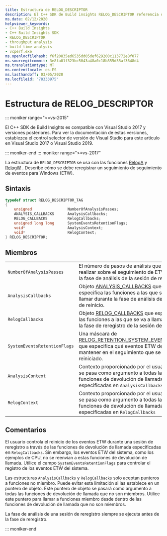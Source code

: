 ```yaml
---
title: Estructura de RELOG_DESCRIPTOR
description: El C++ SDK de Build insights RELOG_DESCRIPTOR referencia de estructura.
ms.date: 02/12/2020
helpviewer_keywords:
- C++ Build Insights
- C++ Build Insights SDK
- RELOG_DESCRIPTOR
- throughput analysis
- build time analysis
- vcperf.exe
ms.openlocfilehash: f6f20835ed6535dd05def629200c113772e8f077
ms.sourcegitcommit: 3e8fa01f323bc5043a48a0c18b855d38af3648d4
ms.translationtype: MT
ms.contentlocale: es-ES
ms.lasthandoff: 03/05/2020
ms.locfileid: "78333975"
---
```

# <a name="relog_descriptor-structure"></a>Estructura de RELOG_DESCRIPTOR

::: moniker range="<=vs-2015"

El C++ SDK de Build Insights es compatible con Visual Studio 2017 y versiones posteriores. Para ver la documentación de estas versiones, establezca el control selector de versión de Visual Studio para este artículo en Visual Studio 2017 o Visual Studio 2019.

::: moniker-end
::: moniker range=">=vs-2017"

La estructura de `RELOG_DESCRIPTOR` se usa con las funciones [RelogA](../functions/relog-a.md) y [RelogW](../functions/relog-w.md) . Describe cómo se debe reregistrar un seguimiento de seguimiento de eventos para Windows (ETW).

## <a name="syntax"></a>Sintaxis

```cpp
typedef struct RELOG_DESCRIPTOR_TAG
{
    unsigned                NumberOfAnalysisPasses;
    ANALYSIS_CALLBACKS      AnalysisCallbacks;
    RELOG_CALLBACKS         RelogCallbacks;
    unsigned long long      SystemEventsRetentionFlags;
    void*                   AnalysisContext;
    void*                   RelogContext;
} RELOG_DESCRIPTOR;
```

## <a name="members"></a>Miembros

|  |  |
|--|--|
| `NumberOfAnalysisPasses` | El número de pasos de análisis que se deben realizar sobre el seguimiento de ETW durante la fase de análisis de la sesión de reregistro. |
| `AnalysisCallbacks` | Objeto [ANALYSIS_CALLBACKS](analysis-callbacks-struct.md) que especifica las funciones a las que se va a llamar durante la fase de análisis de la sesión de reinicio. |
| `RelogCallbacks` | Objeto [RELOG_CALLBACKS](relog-callbacks-struct.md) que especifica las funciones a las que se va a llamar durante la fase de reregistro de la sesión de reinicio. |
| `SystemEventsRetentionFlags` | Una máscara de [RELOG_RETENTION_SYSTEM_EVENT_FLAGS](relog-retention-system-event-flags-constants.md) que especifica qué eventos ETW del sistema mantener en el seguimiento que se ha reiniciado. |
| `AnalysisContext` | Contexto proporcionado por el usuario que se pasa como argumento a todas las funciones de devolución de llamada especificadas en `AnalysisCallbacks` |
| `RelogContext` | Contexto proporcionado por el usuario que se pasa como argumento a todas las funciones de devolución de llamada especificadas en `RelogCallbacks` |

## <a name="remarks"></a>Comentarios

El usuario controla el reinicio de los eventos ETW durante una sesión de reregistro a través de las funciones de devolución de llamada especificadas en `RelogCallbacks`. Sin embargo, los eventos ETW del sistema, como los ejemplos de CPU, no se reenvían a estas funciones de devolución de llamada. Utilice el campo `SystemEventsRetentionFlags` para controlar el registro de los eventos ETW del sistema.

Las estructuras `AnalysisCallbacks` y `RelogCallbacks` solo aceptan punteros a funciones no miembro. Puede evitar esta limitación si las establece en un puntero de objeto. Este puntero de objeto se pasará como argumento a todas las funciones de devolución de llamada que no son miembros. Utilice este puntero para llamar a funciones miembro desde dentro de las funciones de devolución de llamada que no son miembros.

La fase de análisis de una sesión de reregistro siempre se ejecuta antes de la fase de reregistro.

::: moniker-end
